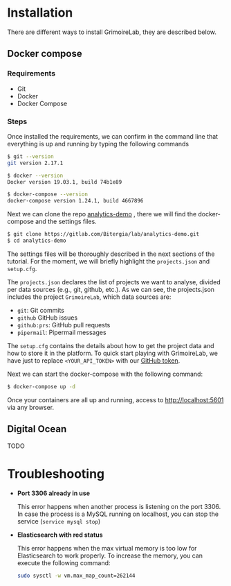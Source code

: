 # Installation

There are different ways to install GrimoireLab, they are described below.

## Docker compose

### Requirements
- Git
- Docker
- Docker Compose

### Steps
Once installed the requirements, we can confirm in the command line that everything is up and running by typing the following commands
```bash
$ git --version
git version 2.17.1

$ docker --version
Docker version 19.03.1, build 74b1e89

$ docker-compose --version
docker-compose version 1.24.1, build 4667896
```

Next we can clone the repo [analytics-demo](https://gitlab.com/Bitergia/lab/analytics-demo) , there we will find the docker-compose and the settings files.

```bash
$ git clone https://gitlab.com/Bitergia/lab/analytics-demo.git
$ cd analytics-demo 
```

The settings files will be thoroughly described in the next sections of the tutorial. For the moment, we will briefly highlight the `projects.json` and `setup.cfg`. 

The `projects.json` declares the list of projects we want to analyse, divided per data sources (e.g., git, github, etc.). As we can see, the projects.json includes the project `GrimoireLab`, which data sources are:
- `git`: Git commits
- `github` GitHub issues
- `github:prs`: GitHub pull requests
- `pipermail`: Pipermail messages

The `setup.cfg` contains the details about how to get the project data and how to store it in the platform. To quick start playing with GrimoireLab, we have just to replace `<YOUR_API_TOKEN>` with our [GitHub token](https://help.github.com/en/articles/creating-a-personal-access-token-for-the-command-line#creating-a-token).

Next we can start the docker-compose with the following command:
```bash
$ docker-compose up -d
```

Once your containers are all up and running, access to [http://localhost:5601](http://localhost:5601) via any browser. 

## Digital Ocean

TODO

# Troubleshooting

- **Port 3306 already in use**

  This error happens when another process is listening on the port 3306. In case the process is a MySQL running on localhost, you can stop the service (`service mysql stop`)

- **Elasticsearch with red status**

   This error happens when the max virtual memory is too low for Elasticsearch to work properly. To increase the memory, you can execute the following command:
    ```bash 
    sudo sysctl -w vm.max_map_count=262144
    ```